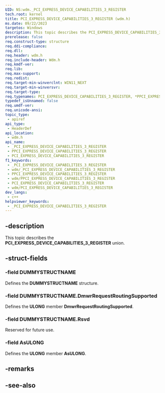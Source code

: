 ```yaml
---
UID: NS:wdm._PCI_EXPRESS_DEVICE_CAPABILITIES_3_REGISTER
tech.root: kernel
title: PCI_EXPRESS_DEVICE_CAPABILITIES_3_REGISTER (wdm.h)
ms.date: 09/22/2023
targetos: Windows
description: This topic describes the PCI_EXPRESS_DEVICE_CAPABILITIES_3_REGISTER union (wdm.h).
prerelease: false
req.construct-type: structure
req.ddi-compliance: 
req.dll: 
req.header: wdm.h
req.include-header: Wdm.h
req.kmdf-ver: 
req.lib: 
req.max-support: 
req.redist: 
req.target-min-winverclnt: WIN11_NEXT
req.target-min-winversvr: 
req.target-type: 
req.typenames: PCI_EXPRESS_DEVICE_CAPABILITIES_3_REGISTER, *PPCI_EXPRESS_DEVICE_CAPABILITIES_3_REGISTER
typedef_isUnnamed: false
req.umdf-ver: 
req.unicode-ansi: 
topic_type:
 - apiref
api_type:
 - HeaderDef
api_location:
 - wdm.h
api_name:
 - _PCI_EXPRESS_DEVICE_CAPABILITIES_3_REGISTER
 - PPCI_EXPRESS_DEVICE_CAPABILITIES_3_REGISTER
 - PCI_EXPRESS_DEVICE_CAPABILITIES_3_REGISTER
f1_keywords:
 - _PCI_EXPRESS_DEVICE_CAPABILITIES_3_REGISTER
 - wdm/_PCI_EXPRESS_DEVICE_CAPABILITIES_3_REGISTER
 - PPCI_EXPRESS_DEVICE_CAPABILITIES_3_REGISTER
 - wdm/PPCI_EXPRESS_DEVICE_CAPABILITIES_3_REGISTER
 - PCI_EXPRESS_DEVICE_CAPABILITIES_3_REGISTER
 - wdm/PCI_EXPRESS_DEVICE_CAPABILITIES_3_REGISTER
dev_langs:
 - c++
helpviewer_keywords:
 - _PCI_EXPRESS_DEVICE_CAPABILITIES_3_REGISTER
---
```


## -description

This topic describes the **PCI_EXPRESS_DEVICE_CAPABILITIES_3_REGISTER** union.

## -struct-fields

### -field DUMMYSTRUCTNAME

Defines the **DUMMYSTRUCTNAME** structure.

### -field DUMMYSTRUCTNAME.DmwrRequestRoutingSupported

Defines the **ULONG** member **DmwrRequestRoutingSupported**.

### -field DUMMYSTRUCTNAME.Rsvd

Reserved for future use.

### -field AsULONG

Defines the **ULONG** member **AsULONG**.

## -remarks

## -see-also
